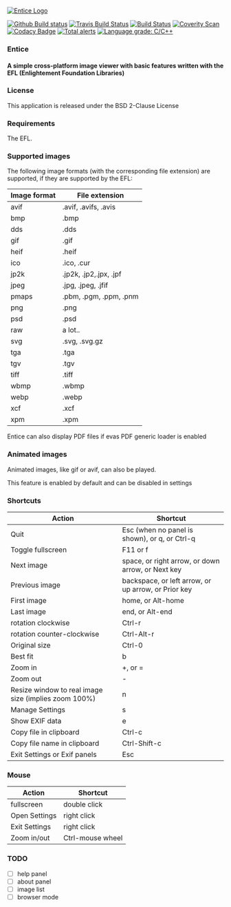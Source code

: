 [![Entice Logo](https://github.com/vtorri/entice/raw/master/data/icons/entice.png)](https://github.com/vtorri/entice)

[![Github Build status](https://github.com/vtorri/entice/actions/workflows/c-cpp.yml/badge.svg)](https://github.com/vtorri/entice/actions?query=workflow%3A%22GitHub+CI%22)
[![Travis Build Status](https://travis-ci.com/vtorri/entice.svg?branch=master)](https://travis-ci.com/github/vtorri/entice)
[![Build Status](https://cloud.drone.io/api/badges/vtorri/entice/status.svg)](https://cloud.drone.io/vtorri/entice)
[![Coverity Scan](https://scan.coverity.com/projects/23000/badge.svg)](https://scan.coverity.com/projects/vtorri-entice)
[![Codacy Badge](https://app.codacy.com/project/badge/Grade/c2497520f8e444bca108086993b41e81)](https://www.codacy.com/gh/vtorri/entice/dashboard?utm_source=github.com&amp;utm_medium=referral&amp;utm_content=vtorri/entice&amp;utm_campaign=Badge_Grade)
[![Total alerts](https://img.shields.io/lgtm/alerts/g/vtorri/entice.svg?logo=lgtm&logoWidth=18)](https://lgtm.com/projects/g/vtorri/entice/alerts/)
[![Language grade: C/C++](https://img.shields.io/lgtm/grade/cpp/g/vtorri/entice.svg?logo=lgtm&logoWidth=18)](https://lgtm.com/projects/g/vtorri/entice/context:cpp)

### Entice
#### A simple cross-platform image viewer with basic features written with the EFL (Enlightement Foundation Libraries)

### License

This application is released under the BSD 2-Clause License

### Requirements

The EFL.

### Supported images

The following image formats (with the corresponding file extension) are
supported, if they are supported by the EFL:

Image format  |  File extension
------------  |  --------------
 avif         | .avif, .avifs, .avis
 bmp          | .bmp
 dds          | .dds
 gif          | .gif
 heif         | .heif
 ico          | .ico, .cur
 jp2k         | .jp2k, .jp2,.jpx, .jpf
 jpeg         | .jpg, .jpeg, .jfif
 pmaps        | .pbm, .pgm, .ppm, .pnm
 png          | .png
 psd          | .psd
 raw          | a lot..
 svg          | .svg, .svg.gz
 tga          | .tga
 tgv          | .tgv
 tiff         | .tiff
 wbmp         | .wbmp
 webp         | .webp
 xcf          | .xcf
 xpm          | .xpm
 
 Entice can also display PDF files if evas PDF generic loader is enabled

### Animated images

Animated images, like gif or avif, can also be played.

This feature is enabled by default and can be disabled in settings

### Shortcuts

Action | Shortcut
------ | --------
Quit   | Esc (when no panel is shown), or q, or Ctrl-q
Toggle fullscreen | F11 or f
Next image | space, or right arrow, or down arrow, or Next key
Previous image|  backspace, or left arrow, or up arrow, or Prior key
First image | home, or Alt-home
Last image | end, or Alt-end
rotation clockwise |  Ctrl-r
rotation counter-clockwise | Ctrl-Alt-r
Original size | Ctrl-0
Best fit | b
Zoom in | +, or =
Zoom out | -
Resize window to real image size (implies zoom 100%) | n
Manage Settings | s
Show EXIF data | e
Copy file in clipboard | Ctrl-c
Copy file name in clipboard | Ctrl-Shift-c
Exit Settings or Exif panels | Esc

### Mouse

Action | Shortcut
------ | --------
fullscreen | double click
Open Settings | right click
Exit Settings | right click
Zoom in/out | Ctrl-mouse wheel

### TODO

- [ ]  help panel
- [ ]   about panel
- [ ] image list
- [ ] browser mode

